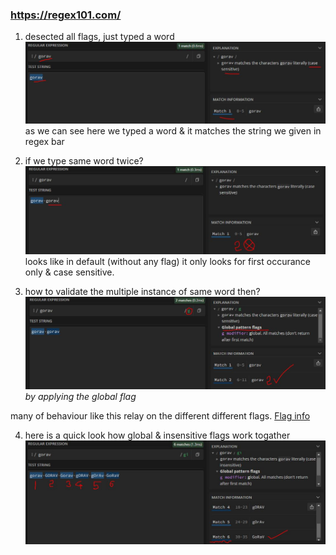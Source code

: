 ### https://regex101.com/ 

1. desected all flags, just typed a word
![0101](./Images/0101.JPG)
as we can see here we typed a word & it matches the string we given in regex bar

2. if we type same word twice?
![0102](./Images/0102.JPG)
looks like in default (without any flag) it only looks for first occurance only & case sensitive.

3. how to validate the multiple instance of same word then?
![0103](./Images/0103.JPG)
*by applying the global flag*


many of behaviour like this relay on the different different flags.
[Flag info](./Flags.md)

4. here is a quick look how global & insensitive flags work togather
![0104](./Images/0104.JPG)